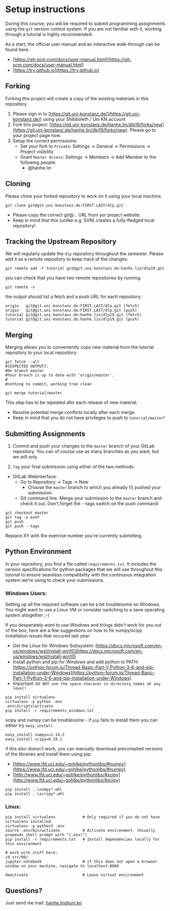 # Setup instructions

During this course, you will be required to submit programming assignments
using the `git` version control system.
If you are not familiar with it, working through a tutorial is highly recommended:

As a start, the official user manual and an interactive walk-through can be found here:
- [https://git-scm.com/docs/user-manual.html](https://git-scm.com/docs/user-manual.html)
- [https://try.github.io](https://try.github.io)

## Forking

Forking this project will create a copy of the existing materials in this repository.

1. Please sign in to [https://git.uni-konstanz.de/](https://git.uni-konstanz.de/)
	 using your Shibboleth / Uni KN account
2. Fork this project: [https://git.uni-konstanz.de/hanhe.lin/dlp19/forks/new](https://git.uni-konstanz.de/hanhe.lin/dlp19/forks/new).
	 Please go to your project page now.
3. Setup the correct permissions:
	- Set your fork to `Private`: Settings -> General -> Permissions -> Project visibility
	- Grant `Master Access`: Settings -> Members -> Add Member to the following people:
		- @hanhe.lin

## Cloning

Please clone your forked repository to work on it using your local machine.

```shell
git clone git@git.uni-konstanz.de:FIRST.LAST/dlp.git
```
- Please copy the correct git@... URL from yor project website.
- Keep in mind that this (unlike e.g. SVN) creates a fully-fledged local repository!

## Tracking the Upstream Repository

We will regularly update the `dlp` repository throughout the semester.
Please add it as a remote repository to keep track of the changes:
```shell
git remote add -f tutorial git@git.uni-konstanz.de:hanhe.lin/dlp19.git
```
you can check that you have two remote repositories by running:
```shell
git remote -v
```
the output should list a fetch and a push URL for each repository:
```shell
origin	 git@git.uni-konstanz.de:FIRST.LAST/dlp.git (fetch)
origin	 git@git.uni-konstanz.de:FIRST.LAST/dlp.git (push)
tutorial git@git.uni-konstanz.de:hanhe.lin/dlp19.git (fetch)
tutorial git@git.uni-konstanz.de:hanhe.lin/dlp19.git (push)
```

## Merging

Merging allows you to conveniently copy new material from the tutorial repository
to your local repository:

```shell
git fetch --all
#[EXPECTED OUTPUT]:
#On branch master
#Your branch is up to date with 'origin/master'.
#
#nothing to commit, working tree clean

git merge tutorial/master
```

This step has to be repeated afer each release of new material.
- Resolve potential merge conflicts locally after each merge.
- Keep in mind that you do not have privileges to push to `tutorial/master`!

## Submitting Assignments

1. Commit and push your changes to the `master` branch of your GitLab repository.
	 You can of course use as many branches as you want, but we will only

2. `Tag` your final submission using either of the two methods:
  - GitLab Webinterface:
	  - Go to Repository -> Tags -> New
		- Choose the `master` branch to which you already (!) pushed your submission.
	- Git command line. Merge your submission to the `master` branch and check it out. Don't forget the
		--tags switch on the push command:
```shell
git checkout master
git tag -a exXY
git push
git push --tags
```
Replace XY with the exercise number you're currently submitting.


## Python Environment

In your repository, you find a file called `requirements.txt`.
It includes the version specifications for python packages that we will use
throughout this tutorial to ensure seamless compatibility with the continuous
integration system we're using to check your submissions.

### Windows Users:

Setting up all the required software can be a bit troublesome on Windows.
You might want to use a Linux VM or consider switching to a sane operating system altogether ;-)

If you desperately _want_ to use Windows and things didn't work for you out of the box,
here are a few suggestions on how to fix numpy/scipy installation issues that occured last year:

- Get the Linux for Windows Subsystem: [https://docs.microsoft.com/en-us/windows/wsl/install-win10](https://docs.microsoft.com/en-us/windows/wsl/install-win10)
- Install python and pip for Windows and add python to PATH: [https://python-forum.io/Thread-Basic-Part-1-Python-3-6-and-pip-installation-under-Windows](https://python-forum.io/Thread-Basic-Part-1-Python-3-6-and-pip-installation-under-Windows)
- Important: `DO NOT use the space characer in directory names at any level!`

```shell
pip install virtualenv
virtualenv -p python .env
.env\Scripts\activate
pip install -r requirements_windows.txt
```
scipy and numpy can be troublesome - if `pip` fails to install them you can either try `easy_install`

```shell
easy_install numpy==1.14.2
easy_install scipy=0.19.1
```
if this also doesn't work, you can manually download precompiled versions of the libraries and install them using pip:

  - [https://www.lfd.uci.edu/~gohlke/pythonlibs/#numpy](https://www.lfd.uci.edu/~gohlke/pythonlibs/#numpy)
  - [http://www.lfd.uci.edu/~gohlke/pythonlibs/#scipy](http://www.lfd.uci.edu/~gohlke/pythonlibs/#scipy)

```shell
pip install ..\numpy*.whl
pip install ..\scripy*.whl
```


### Linux:

```shell
pip install virtualenv            # Only required if you do not have virtualenv installed
virtualenv -p python3 .env
source .env/bin/activate          # Activate environment. [Usually prepends shell prompt with "(.env)"]
pip install -r requirements.txt   # Install dependencies locally for this environment

# work with stuff here:
cd src/00/
jupyter-notebook                  # if this does not open a browser window on your machine, navigate to localhost:8888

deactivate                        # Leave virtual environment
```

## Questions?

Just send me mail: hanhe.lin@uni.kn
